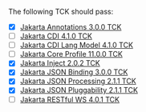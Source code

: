 The following TCK should pass:

- [x] [Jakarta Annotations 3.0.0 TCK](https://download.eclipse.org/jakartaee/annotations/3.0/jakarta-annotations-tck-3.0.0.zip)
- [ ] [Jakarta CDI 4.1.0 TCK](https://download.eclipse.org/jakartaee/cdi/4.1/cdi-tck-4.1.0-dist.zip)
- [ ] [Jakarta CDI Lang Model 4.1.0 TCK](https://repo1.maven.org/maven2/jakarta/enterprise/cdi-tck-lang-model/4.1.0/cdi-tck-lang-model-4.1.0.jar)
- [ ] [Jakarta Core Profile 11.0.0 TCK](https://www.eclipse.org/downloads/download.php?file=/ee4j/jakartaee-tck/jakartaee11/staged/eftl/jakarta-core-profile-tck-11.0.0.zip)
- [x] [Jakarta Inject 2.0.2 TCK](https://download.eclipse.org/jakartaee/dependency-injection/2.0/jakarta.inject-tck-2.0.2-bin.zip)
- [x] [Jakarta JSON Binding 3.0.0 TCK](https://download.eclipse.org/jakartaee/jsonb/3.0/jakarta-jsonb-tck-3.0.0.zip)
- [x] [Jakarta JSON Processing 2.1.1 TCK](https://download.eclipse.org/jakartaee/jsonp/2.1/jakarta-jsonp-tck-2.1.1.zip)
- [x] [Jakarta JSON Pluggability 2.1.1 TCK](https://repo1.maven.org/maven2/jakarta/json/jakarta.json-tck-tests-pluggability/2.1.1/jakarta.json-tck-tests-pluggability-2.1.1.jar)
- [ ] [Jakarta RESTful WS 4.0.1 TCK](https://www.eclipse.org/downloads/download.php?file=/jakartaee/restful-ws/4.0/jakarta-restful-ws-tck-4.0.1.zip)
